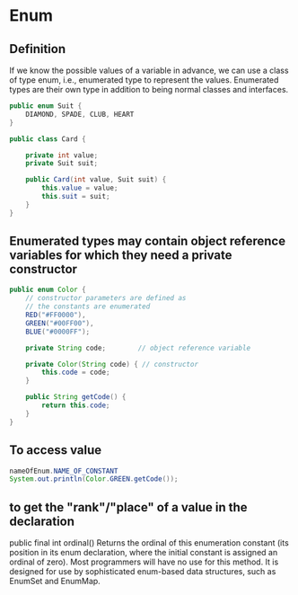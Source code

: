 # Enum

##  Definition
If we know the possible values ​​of a variable in advance, we can use a class of type enum, i.e., enumerated type to represent the values. Enumerated types are their own type in addition to being normal classes and interfaces.

```java
public enum Suit {
    DIAMOND, SPADE, CLUB, HEART
}

public class Card {

    private int value;
    private Suit suit;

    public Card(int value, Suit suit) {
        this.value = value;
        this.suit = suit;
    }
}
```


## Enumerated types may contain object reference variables for which they need a private constructor
```java
public enum Color {
    // constructor parameters are defined as
    // the constants are enumerated
    RED("#FF0000"),
    GREEN("#00FF00"),
    BLUE("#0000FF");

    private String code;        // object reference variable

    private Color(String code) { // constructor
        this.code = code;
    }

    public String getCode() {
        return this.code;
    }
}
```

## To access value
```java
nameOfEnum.NAME_OF_CONSTANT
System.out.println(Color.GREEN.getCode());
```

## to get the "rank"/"place" of a value in the declaration
public final int ordinal()
Returns the ordinal of this enumeration constant (its position in its enum declaration, where the initial constant is assigned an ordinal of zero). Most programmers will have no use for this method. It is designed for use by sophisticated enum-based data structures, such as EnumSet and EnumMap.


